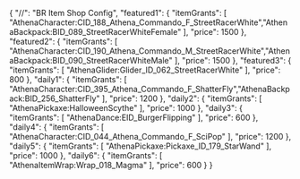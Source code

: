 {
  "//": "BR Item Shop Config",
  "featured1": {
    "itemGrants": [
      "AthenaCharacter:CID_188_Athena_Commando_F_StreetRacerWhite","AthenaBackpack:BID_089_StreetRacerWhiteFemale"
    ],
    "price": 1500
  },
  "featured2": {
    "itemGrants": [
      "AthenaCharacter:CID_190_Athena_Commando_M_StreetRacerWhite","AthenaBackpack:BID_090_StreetRacerWhiteMale"
    ],
    "price": 1500
  },
  "featured3": {
    "itemGrants": [
      "AthenaGlider:Glider_ID_062_StreetRacerWhite"
    ],
    "price": 800
  },
  "daily1": {
    "itemGrants": [
      "AthenaCharacter:CID_395_Athena_Commando_F_ShatterFly","AthenaBackpack:BID_256_ShatterFly"
    ],
    "price": 1200
  },
  "daily2": {
    "itemGrants": [
      "AthenaPickaxe:HalloweenScythe"
    ],
    "price": 1000
  },
  "daily3": {
    "itemGrants": [
      "AthenaDance:EID_BurgerFlipping"
    ],
    "price": 600
  },
  "daily4": {
    "itemGrants": [
      "AthenaCharacter:CID_044_Athena_Commando_F_SciPop"
    ],
    "price": 1200
  },
  "daily5": {
    "itemGrants": [
      "AthenaPickaxe:Pickaxe_ID_179_StarWand"
    ],
    "price": 1000
  },
  "daily6": {
    "itemGrants": [
      "AthenaItemWrap:Wrap_018_Magma"
    ],
    "price": 600
  }
}
